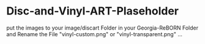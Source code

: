 # Disc-and-Vinyl-ART-Plaseholder

put the images to your image/discart Folder in your Georgia-ReBORN Folder and Rename the File "vinyl-custom.png" or "vinyl-transparent.png" ...
